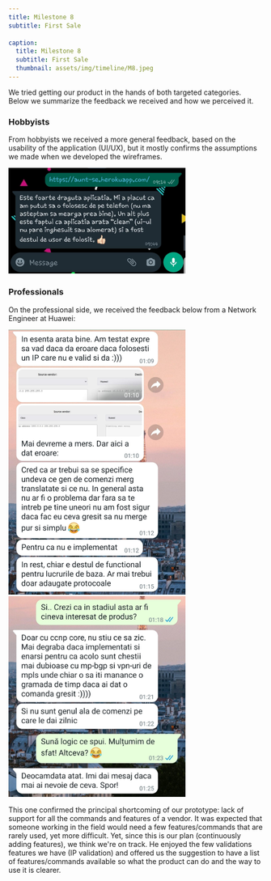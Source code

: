 ```yaml
---
title: Milestone 8
subtitle: First Sale

caption:
  title: Milestone 8
  subtitle: First Sale
  thumbnail: assets/img/timeline/M8.jpeg
---
```


We tried getting our product in the hands of both targeted categories. Below we summarize the feedback we received and how we perceived it.

### Hobbyists
From hobbyists we received a more general feedback, based on the usability of the application (UI/UX), but it mostly confirms the assumptions we made when we developed the wireframes.

<div class="container-fluid">
  <img class="img-fluid" width="350px" src="assets/img/M8/hobby.jpeg"/>
</div>

### Professionals
On the professional side, we received the feedback below from a Network Engineer at Huawei:
<div class="container-fluid">
  <img class="img-fluid" width="350px" src="assets/img/M8/prof1.jpeg"/>
  <img class="img-fluid" width="350px" src="assets/img/M8/prof2.jpeg"/>
</div>

This one confirmed the principal shortcoming of our prototype: lack of support for all the commands and features of a vendor. It was expected that someone working in the field would need a few features/commands that are rarely used, yet more difficult. Yet, since this is our plan (continuously adding features), we think we're on track. He enjoyed the few validations features we have (IP validation) and offered us the suggestion to have a list of features/commands available so what the product can do and the way to use it is clearer.